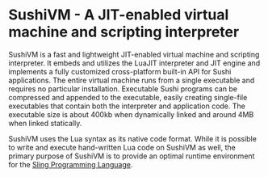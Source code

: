 SushiVM - A JIT-enabled virtual machine and scripting interpreter
=================================================================

SushiVM is a fast and lightweight JIT-enabled virtual machine and scripting interpreter.
It embeds and utilizes the LuaJIT interpreter and JIT engine and implements a fully customized
cross-platform built-in API for Sushi applications. The entire virtual machine runs from
a single executable and requires no particular installation. Executable Sushi programs can
be compressed and appended to the executable, easily creating single-file executables that
contain both the interpreter and application code. The executable size is about 400kb
when dynamically linked and around 4MB when linked statically.

SushiVM uses the Lua syntax as its native code format. While it is possible to
write and execute hand-written Lua code on SushiVM as well, the primary purpose of
SushiVM is to provide an optimal runtime environment for the
[Sling Programming Language](http://eqdn.tech/sling).
